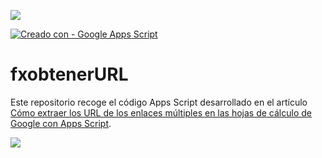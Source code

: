![](https://user-images.githubusercontent.com/12829262/145258343-c8c4a549-ee7b-4be0-aa18-f5c6fa4295af.png)

[![Creado con - Google Apps Script](https://img.shields.io/static/v1?label=Creado+con&message=Google+Apps+Script&color=blue&logo=GAS)](https://developers.google.com/apps-script)

# fxobtenerURL

Este repositorio recoge el código Apps Script desarrollado en el artículo [Cómo extraer los URL de los enlaces múltiples en las hojas de cálculo de Google con Apps Script](https://pablofelip.online/fx-personalizada-gas-extraer-url-enlaces-hdc/).

![](https://user-images.githubusercontent.com/12829262/145258808-c6d28521-5467-48b2-b3ea-743d06cb79ed.png)

